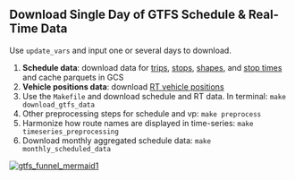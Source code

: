 ## Download Single Day of GTFS Schedule & Real-Time Data

Use `update_vars` and input one or several days to download. 

1. **Schedule data**: download data for [trips](./download_trips.py), [stops](./download_stops.py), [shapes](./download_shapes.py), and [stop times](./download_stop_times.py) and cache parquets in GCS
1. **Vehicle positions data**: download [RT vehicle positions](./download_vehicle_positions.py)
1. Use the `Makefile` and download schedule and RT data. In terminal: `make download_gtfs_data`
1. Other preprocessing steps for schedule and vp: `make preprocess`
1. Harmonize how route names are displayed in time-series: `make timeseries_preprocessing` 
1. Download monthly aggregated schedule data: `make monthly_scheduled_data`

[![gtfs_funnel_mermaid1](https://mermaid.ink/img/pako:eNqlVX9v2jAQ_SqWJwSTgBESCk23SqUQ_to0qWiTllSRSS7EarAj22lLK777nKRAKL86DSmJ8b1393w--15xwEPANm61Wh5TVCVgo8nUuUNOxhgkqPFTQCp4AFJSNv_ssQJYq716DCHKqLJRMUSormJYQN1G9RmRUG9WZ38RQcksAVnfwLUpFXRBxPKWJ1zkvE_jntNzbtbULWIKz2qL6nQ6-5AhFyGIY6CEMjhmkxBwFu7qcJz-eFjBKBCK7kCiKKqX5lX-0a9VreYxj80FSWM0HZbG8i2zWTkd8ieWcKKVrl0jFCREyhFEKIxQRJPEfkvDAYQMBE3VGlWIzEOucTdGw11H8JWGyna6vP9s2_YbsdW6Rlt4QXEL3L3G6PD79hiSFIRs00XKhfJlEEOYJfDm_moLHlZjy5ikcD740C2BX2fi-vfkbmD9u4zSQUXHrVGRoXiZglMibt0C9j8acn5FwmgnFdroK7r4QDpG7hZ8VMWo654UUtJ3OU9UxX5IBQSKcoa-oanI4ItDEgn3Fd3jqu5HiGmQgJ9ySXPWefnjbsPVJykgCph-znrYZef-xu5j-m4frtb1DSxcDzenabteP63eUpWteKdzZDYqSfZ3E3NyhaPuSSmP6TEJ43JpOrDGPACkfibzq_B8Pq2C8jF5-c_J4aXzo-Uz7ulNSoCwLN31V6kDp-A5RhE-vxuBSRDnw3er-DDfSP2fAREglf7SeTzjIp_-cTMamJv93V6ThxLLdakTxYUfCC7lE0keKvfdARUTLXsD9ecqkn5IlG5ISid_6SvuczEnjL6QAzndL8mJW7jIqVUe2oTYL1PcxAsQC0JD3VaLZufhogl62NbDECKSJcrDumNoKMkUv1uyANtKH8omzlItF0aU6OUvsB3lh7SJIaQ6B9_LVl107CZOCcP2K37GdmvQbZuXZvfSMvsD87JrWE28xLZ50Tas3sC6sCyj1xlYxqqJXzjXXo1219BNsGP0TVOjrb5VuPtTGIuQq79773TT?type=png)](https://mermaid.live/edit#pako:eNqlVX9v2jAQ_SqWJwSTgBESCk23SqUQ_to0qWiTllSRSS7EarAj22lLK777nKRAKL86DSmJ8b1393w--15xwEPANm61Wh5TVCVgo8nUuUNOxhgkqPFTQCp4AFJSNv_ssQJYq716DCHKqLJRMUSormJYQN1G9RmRUG9WZ38RQcksAVnfwLUpFXRBxPKWJ1zkvE_jntNzbtbULWIKz2qL6nQ6-5AhFyGIY6CEMjhmkxBwFu7qcJz-eFjBKBCK7kCiKKqX5lX-0a9VreYxj80FSWM0HZbG8i2zWTkd8ieWcKKVrl0jFCREyhFEKIxQRJPEfkvDAYQMBE3VGlWIzEOucTdGw11H8JWGyna6vP9s2_YbsdW6Rlt4QXEL3L3G6PD79hiSFIRs00XKhfJlEEOYJfDm_moLHlZjy5ikcD740C2BX2fi-vfkbmD9u4zSQUXHrVGRoXiZglMibt0C9j8acn5FwmgnFdroK7r4QDpG7hZ8VMWo654UUtJ3OU9UxX5IBQSKcoa-oanI4ItDEgn3Fd3jqu5HiGmQgJ9ySXPWefnjbsPVJykgCph-znrYZef-xu5j-m4frtb1DSxcDzenabteP63eUpWteKdzZDYqSfZ3E3NyhaPuSSmP6TEJ43JpOrDGPACkfibzq_B8Pq2C8jF5-c_J4aXzo-Uz7ulNSoCwLN31V6kDp-A5RhE-vxuBSRDnw3er-DDfSP2fAREglf7SeTzjIp_-cTMamJv93V6ThxLLdakTxYUfCC7lE0keKvfdARUTLXsD9ecqkn5IlG5ISid_6SvuczEnjL6QAzndL8mJW7jIqVUe2oTYL1PcxAsQC0JD3VaLZufhogl62NbDECKSJcrDumNoKMkUv1uyANtKH8omzlItF0aU6OUvsB3lh7SJIaQ6B9_LVl107CZOCcP2K37GdmvQbZuXZvfSMvsD87JrWE28xLZ50Tas3sC6sCyj1xlYxqqJXzjXXo1219BNsGP0TVOjrb5VuPtTGIuQq79773TT)